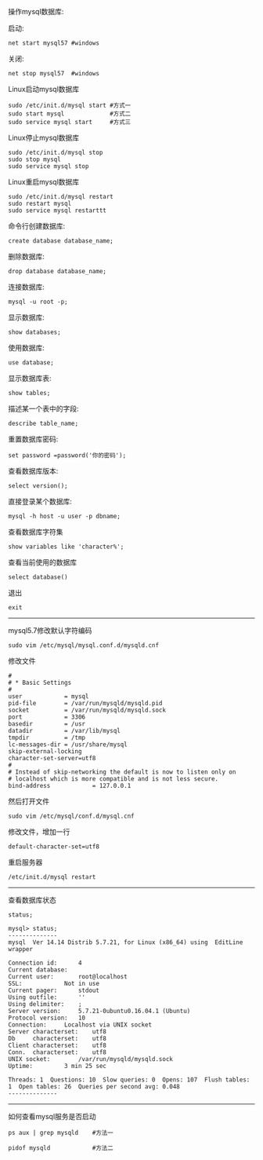 操作mysql数据库:

启动:

    net start mysql57 #windows
关闭:

```shell
net stop mysql57  #windows
```

Linux启动mysql数据库

```shell
sudo /etc/init.d/mysql start #方式一
sudo start mysql		     #方式二
sudo service mysql start	 #方式三
```

Linux停止mysql数据库

```shell
sudo /etc/init.d/mysql stop
sudo stop mysql
sudo service mysql stop
```

Linux重启mysql数据库

```shell
sudo /etc/init.d/mysql restart
sudo restart mysql
sudo service mysql restarttt
```



命令行创建数据库:

```shell
create database database_name;
```

删除数据库:

```shell
drop database database_name;
```

连接数据库:

```shell
mysql -u root -p;
```

显示数据库:

```shell
show databases;
```

使用数据库:

```shell
use database;
```

显示数据库表:

```shell
show tables;
```

描述某一个表中的字段:

```shell
describe table_name;
```

重置数据库密码:

```shell
set password =password('你的密码');
```

查看数据库版本:

```shell
select version();
```

直接登录某个数据库:

```shell
mysql -h host -u user -p dbname;
```
查看数据库字符集

```shell
show variables like 'character%';
```

查看当前使用的数据库

```shell
select database()
```

退出

```shell
exit
```

---

mysql5.7修改默认字符编码

```shell
sudo vim /etc/mysql/mysql.conf.d/mysqld.cnf 
```

修改文件

```shell
#
# * Basic Settings
#
user            = mysql
pid-file        = /var/run/mysqld/mysqld.pid
socket          = /var/run/mysqld/mysqld.sock
port            = 3306
basedir         = /usr
datadir         = /var/lib/mysql
tmpdir          = /tmp
lc-messages-dir = /usr/share/mysql
skip-external-locking
character-set-server=utf8
#
# Instead of skip-networking the default is now to listen only on
# localhost which is more compatible and is not less secure.
bind-address            = 127.0.0.1
```

然后打开文件

```shell
sudo vim /etc/mysql/conf.d/mysql.cnf
```

修改文件，增加一行

```shell
default-character-set=utf8
```

重启服务器

```shell
/etc/init.d/mysql restart
```

---

查看数据库状态

```shell
status;
```

```shell
mysql> status;
--------------
mysql  Ver 14.14 Distrib 5.7.21, for Linux (x86_64) using  EditLine wrapper

Connection id:		4
Current database:	
Current user:		root@localhost
SSL:			Not in use
Current pager:		stdout
Using outfile:		''
Using delimiter:	;
Server version:		5.7.21-0ubuntu0.16.04.1 (Ubuntu)
Protocol version:	10
Connection:		Localhost via UNIX socket
Server characterset:	utf8
Db     characterset:	utf8
Client characterset:	utf8
Conn.  characterset:	utf8
UNIX socket:		/var/run/mysqld/mysqld.sock
Uptime:			3 min 25 sec

Threads: 1  Questions: 10  Slow queries: 0  Opens: 107  Flush tables: 1  Open tables: 26  Queries per second avg: 0.048
--------------
```

---

如何查看mysql服务是否启动

```shell
ps aux | grep mysqld	#方法一
```

```shell
pidof mysqld			#方法二
```

